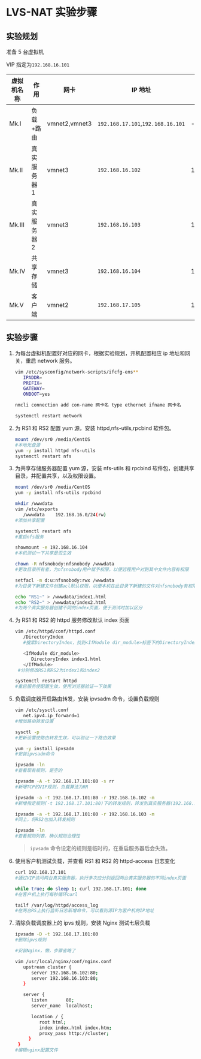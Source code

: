 # LVS-NAT 实验步骤

## 实验规划

准备 5 台虚拟机

VIP 指定为`192.168.16.101`

| 虚拟机名称 | 作用         | 网卡          | IP 地址                           | 网关           | 安装软件             |
| ---------- | ------------ | ------------- | --------------------------------- | -------------- | -------------------- |
| Mk.I       | 负载+路由    | vmnet2,vmnet3 | `192.168.17.101`,`192.168.16.101` | -              | ipvsadm,开启路由转发 |
| Mk.II      | 真实服务器 1 | vmnet3        | `192.168.16.102`                  | 192.168.16.101 | httpd,nfs-utils      |
| Mk.III     | 真实服务器 2 | vmnet3        | `192.168.16.103`                  | 192.168.16.101 | httpd,nfs-utils      |
| Mk.IV      | 共享存储     | vmnet3        | `192.168.16.104`                  | 192.168.16.101 | nfs-utils,rpcbind    |
| Mk.V       | 客户端       | vmnet2        | `192.168.17.105`                  | 192.168.17.101 | -                    |

## 实验步骤

1. 为每台虚拟机配置好对应的网卡，根据实验规划，开机配置相应 ip 地址和网关，重启 network 服务。

   ```bash
   vim /etc/sysconfig/network-scripts/ifcfg-ens**
      IPADDR=
      PREFIX=
      GATEWAY=
      ONBOOT=yes

   nmcli connection add con-name 网卡名 type ethernet ifname 网卡名

   systemctl restart network
   ```

2. 为 RS1 和 RS2 配置 yum 源，安装 httpd,nfs-utils,rpcbind 软件包。

   ```bash
   mount /dev/sr0 /media/CentOS
   #本地光盘源
   yum -y install httpd nfs-utils
   systemctl restart nfs
   ```

3. 为共享存储服务器配置 yum 源，安装 nfs-utils 和 rpcbind 软件包，创建共享目录，并配置共享，以及权限设置。

   ```bash
   mount /dev/sr0 /media/CentOS
   yum -y install nfs-utils rpcbind

   mkdir /wwwdata
   vim /etc/exports
      /wwwdata    192.168.16.0/24(rw)
   #添加共享配置

   systemctl restart nfs
   #重启nfs服务

   showmount -e 192.168.16.104
   #本机测试一下共享是否生效

   chown -R nfsnobody:nfsnobody /wwwdata
   #更改目录所有者，为nfsnobody用户赋予权限，以便远程用户对到其中文件内容有权限

   setfacl -m d:u:nfsnobody:rwx /wwwdata
   #为目录下新建文件创建acl默认权限，以便本机在此目录下新建的文件对nfsnobody有权限，进而使远程用户对新建的文件有权限

   echo "RS1~" > /wwwdata/index1.html
   echo "RS2~" > /wwwdata/index2.html
   #为两个真实服务器创建不同的index页面，便于测试时加以区分
   ```

4. 为 RS1 和 RS2 的 httpd 服务修改默认 index 页面

   ```bash
   vim /etc/httpd/conf/httpd.conf
      /DirectoryIndex
      #搜索DirectoryIndex，找到<IfModule dir_module>标签下的DirectoryIndex

      <IfModule dir_module>
         DirectoryIndex index1.html
      </IfModule>
    #分别修改RS1和RS2为index1和index2

   systemctl restart httpd
   #重启服务使配置生效，使用浏览器验证一下效果
   ```

5. 负载调度器开启路由转发，安装 ipvsadm 命令，设置负载规则

   ```bash
   vim /etc/sysctl.conf
      net.ipv4.ip_forward=1
   #增加路由转发设置

   sysctl -p
   #更新设置使路由转发生效，可以验证一下路由效果

   yum -y install ipvsadm
   #安装ipvsadm命令

   ipvsadm -ln
   #查看现有规则，是空的

   ipvsadm -A -t 192.168.17.101:80 -s rr
   #新增TCP的VIP规则，负载算法为RR

   ipvsadm -a -t 192.168.17.101:80 -r 192.168.16.102 -m
   #新增指定规则(-t 192.168.17.101:80)下的转发规则，转发到真实服务器(192.168.16.102)，采用LVS-NAT工作模式(-m)

   ipvsadm -a -t 192.168.17.101:80 -r 192.168.16.103 -m
   #同上，将RS2也加入转发规则

   ipvsadm -ln
   #查看规则列表，确认规则合理性
   ```

   > `ipvsadm` 命令设定的规则是临时的，在重启服务器后会失效。

6. 使用客户机测试负载，并查看 RS1 和 RS2 的 httpd-access 日志变化

   ```bash
   curl 192.168.17.101
   #通过VIP访问两台真实服务器，执行多次应分别返回两台真实服务器的不同index页面

   while true; do sleep 1; curl 192.168.17.101; done
   #在客户机上执行每秒循环curl

   tailf /var/log/httpd/access_log
   #在两台RS上执行监听日志新增命令，可以看到源IP为客户机的IP地址
   ```

7. 清除负载调度器上的 ipvs 规则，安装 Nginx 测试七层负载

   ```bash
   ipvsadm -D -t 192.168.17.101:80
   #删除ipvs规则

   #安装Nginx，懒，步骤省略了

   vim /usr/local/nginx/conf/nginx.conf
      upstream cluster {
         server 192.168.16.102:80;
         server 192.168.16.103:80;
      }

      server {
         listen       80;
         server_name  localhost;

         location / {
            root html;
            index index.html index.htm;
            proxy_pass http://cluster;
        }
    }
   #编辑nginx配置文件

   ```
